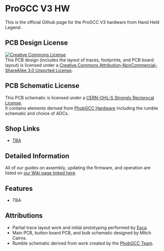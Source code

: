 # ProGCC V3 HW
This is the official Github page for the ProGCC V3 hardware from Hand Held Legend.

## PCB Design License
<a rel="license" href="http://creativecommons.org/licenses/by-nc-sa/3.0/"><img alt="Creative Commons License" style="border-width:0" src="https://i.creativecommons.org/l/by-nc-sa/3.0/88x31.png" /></a><br />This PCB design (includes the layout of traces, footprints, and PCB board layout) is licensed under a <a rel="license" href="http://creativecommons.org/licenses/by-nc-sa/3.0/">Creative Commons Attribution-NonCommercial-ShareAlike 3.0 Unported License</a>.

## PCB Schematic License
This PCB schematic is licensed under a <a rel="license" href="https://ohwr.org/cern_ohl_s_v2.pdf">CERN-OHL-S Strongly Reciprocal License</a>.<br>
It contains elements derived from [PhobGCC Hardware](https://github.com/PhobGCC/PhobGCC-HW/) including the rumble schematic and choice of ADCs.

## Shop Links
- [TBA](https://handheldlegend.com)

## Detailed Information
All of our guides on assembly, updating the firmware, and operation
are listed on [our Wiki page linked here](https://wiki.handheldlegend.com).

## Features
- TBA

## Attributions
- Partial trace layout work and initial prototyping performed by [Esca](https://github.com/ESCA47/).
- Main PCB, button board PCB, and bulk schematic designed by Mitch Cairns.
- Rumble schematic derived from work created by the [PhobGCC Team](https://github.com/PhobGCC/).
